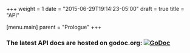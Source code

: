 +++
weight = 1
date = "2015-06-29T19:14:23-05:00"
draft = true
title = "API"

[menu.main]
parent = "Prologue"
+++

### The latest API docs are hosted on godoc.org: [![GoDoc](http://godoc.org/github.com/gophersaurus/gf.v1?status.png)](http://godoc.org/github.com/gophersaurus/gf.v1)
